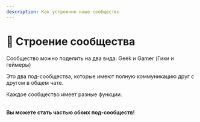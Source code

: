 ```yaml
---
description: Как устроенно наше сообщество
---
```


# 🌟 Строение сообщества

Сообщество можно поделить на два вида: Geek и Gamer (Гики и геймеры)

Это два под-сообщества, которые имеют полную коммуникацию друг с другом в общем чате.

Каждое сообщество имеет разные функции.

\
**Вы можете стать частью обоих под-сообществ!**

